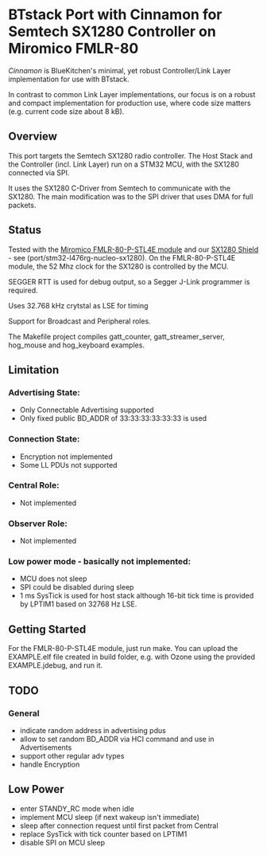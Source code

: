 # BTstack Port with Cinnamon for Semtech SX1280 Controller on Miromico FMLR-80

*Cinnamon* is BlueKitchen's minimal, yet robust Controller/Link Layer implementation for use with BTstack.

In contrast to common Link Layer implementations, our focus is on a robust and compact implementation for production use,
where code size matters (e.g. current code size about 8 kB).

## Overview

This port targets the Semtech SX1280 radio controller. The Host Stack and the Controller (incl. Link Layer) run on a STM32 MCU, with the SX1280 connected via SPI.

It uses the SX1280 C-Driver from Semtech to communicate with the SX1280. The main modification was to the SPI driver that uses DMA for full packets.

## Status

Tested with the [Miromico FMLR-80-P-STL4E module](https://miromico.ch/portfolio/fmlr-8x-x-stlx/) 
and our [SX1280 Shield](https://github.com/bluekitchen/sx1280-shield) - see (port/stm32-l476rg-nucleo-sx1280).
On the FMLR-80-P-STL4E module, the 52 Mhz clock for the SX1280 is controlled by the MCU.

SEGGER RTT is used for debug output, so a Segger J-Link programmer is required.

Uses 32.768 kHz crytstal as LSE for timing

Support for Broadcast and Peripheral roles.

The Makefile project compiles gatt_counter, gatt_streamer_server, hog_mouse and hog_keyboard examples.

## Limitation

### Advertising State:
- Only Connectable Advertising supported
- Only fixed public BD_ADDR of 33:33:33:33:33:33 is used

### Connection State:
- Encryption not implemented
- Some LL PDUs not supported

### Central Role:
- Not implemented

### Observer Role:
- Not implemented

### Low power mode - basically not implemented:
- MCU does not sleep
- SPI could be disabled during sleep
- 1 ms SysTick is used for host stack although 16-bit tick time is provided by LPTIM1 based on 32768 Hz LSE.

## Getting Started

For the FMLR-80-P-STL4E module, just run make. You can upload the EXAMPLE.elf file created in build folder,
e.g. with Ozone using the provided EXAMPLE.jdebug, and run it.

## TODO

### General
- indicate random address in advertising pdus
- allow to set random BD_ADDR via HCI command and use in Advertisements
- support other regular adv types
- handle Encryption

## Low Power
- enter STANDY_RC mode when idle
- implement MCU sleep (if next wakeup isn't immediate)
- sleep after connection request until first packet from Central
- replace SysTick with tick counter based on LPTIM1
- disable SPI on MCU sleep

